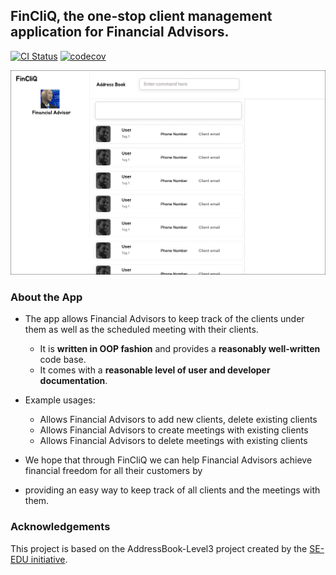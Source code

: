 ## FinCliQ, the one-stop client management application for Financial Advisors.
[![CI Status](https://github.com/se-edu/addressbook-level3/workflows/Java%20CI/badge.svg)](https://github.com/se-edu/addressbook-level3/actions)
[![codecov](https://codecov.io/gh/AY2324S2-CS2103-F08-1/tp/graph/badge.svg?token=KAYNMYZQ21)](https://codecov.io/gh/AY2324S2-CS2103-F08-1/tp)

![Ui](docs/images/Ui.png)

### About the App
* The app allows Financial Advisors to keep track of the clients under them as well as the scheduled meeting with their 
clients.
  * It is **written in OOP fashion** and provides a **reasonably well-written** code base.
  * It comes with a **reasonable level of user and developer documentation**.

* Example usages:
  * Allows Financial Advisors to add new clients, delete existing clients
  * Allows Financial Advisors to create meetings with existing clients
  * Allows Financial Advisors to delete meetings with existing clients

* We hope that through FinCliQ we can help Financial Advisors achieve financial freedom for all their customers by
* providing an easy way to keep track of all clients and the meetings with them.

### Acknowledgements
This project is based on the AddressBook-Level3 project created by the [SE-EDU initiative](https://se-education.org).

